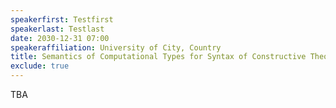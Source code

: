 ```yaml
---
speakerfirst: Testfirst
speakerlast: Testlast
date: 2030-12-31 07:00
speakeraffiliation: University of City, Country
title: Semantics of Computational Types for Syntax of Constructive Theories
exclude: true
---
```


TBA
